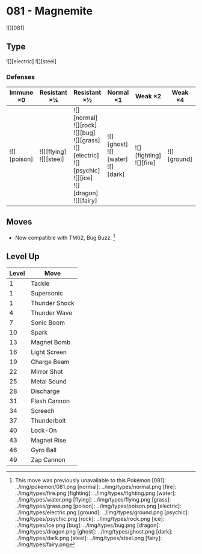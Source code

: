 # 081 - Magnemite
![][081]

## Type

![][electric]  ![][steel]

### Defenses

Immune ×0       | Resistant ×¼                  | Resistant ×½                                                                                                                     | Normal ×1                                 | Weak ×2                        | Weak ×4
---             | ---                           | ---                                                                                                                              | ---                                       | ---                            | ---
![][poison]<br> | ![][flying]<br>![][steel]<br> | ![][normal]<br>![][rock]<br>![][bug]<br>![][grass]<br>![][electric]<br>![][psychic]<br>![][ice]<br>![][dragon]<br>![][fairy]<br> | ![][ghost]<br>![][water]<br>![][dark]<br> | ![][fighting]<br>![][fire]<br> | ![][ground]<br>

## Moves

 - Now compatible with TM62, Bug Buzz. [^1]

## Level Up

Level | Move
---   | ---
1     | Tackle
1     | Supersonic
1     | Thunder Shock
4     | Thunder Wave
7     | Sonic Boom
10    | Spark
13    | Magnet Bomb
16    | Light Screen
19    | Charge Beam
22    | Mirror Shot
25    | Metal Sound
28    | Discharge
31    | Flash Cannon
34    | Screech
37    | Thunderbolt
40    | Lock-On
43    | Magnet Rise
46    | Gyro Ball
49    | Zap Cannon

[^1]: This move was previously unavailable to this Pokémon
[081]: ../img/pokemon/081.png
[normal]: ../img/types/normal.png
[fire]: ../img/types/fire.png
[fighting]: ../img/types/fighting.png
[water]: ../img/types/water.png
[flying]: ../img/types/flying.png
[grass]: ../img/types/grass.png
[poison]: ../img/types/poison.png
[electric]: ../img/types/electric.png
[ground]: ../img/types/ground.png
[psychic]: ../img/types/psychic.png
[rock]: ../img/types/rock.png
[ice]: ../img/types/ice.png
[bug]: ../img/types/bug.png
[dragon]: ../img/types/dragon.png
[ghost]: ../img/types/ghost.png
[dark]: ../img/types/dark.png
[steel]: ../img/types/steel.png
[fairy]: ../img/types/fairy.png
